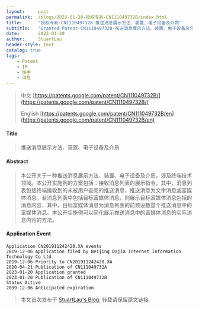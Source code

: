 ```yaml
---
layout:     post
permalink:  /blogs/2023-01-20-授权专利-CN111049732B/index.html
title:      "授权专利-CN111049732B-推送消息展示方法、装置、电子设备及介质"
subtitle:   "Granted Patent-CN111049732B-推送消息展示方法、装置、电子设备及介质"
date:       2023-01-20
author:     StuartLau
header-style: text
catalog: true
tags:
    - Patent
    - IM
    - 快手
    - 消息
---
```

> 中文 [https://patents.google.com/patent/CN111049732B/](https://patents.google.com/patent/CN111049732B/)
>
> English [https://patents.google.com/patent/CN111049732B/en](https://patents.google.com/patent/CN111049732B/en)

#### Title
> 推送消息展示方法、装置、电子设备及介质










#### Abstract
> 本公开关于一种推送消息展示方法、装置、电子设备及介质，涉及终端技术领域。本公开实施例的方案包括：接收消息列表的展示指令，其中，消息列表包括终端接收到的未被用户查阅的推送消息，推送消息为文字消息或富媒体消息。若消息列表中包括目标富媒体消息，则展示目标富媒体消息包括的消息内容，其中，目标富媒体消息为消息列表的前预设数量个推送消息中的富媒体消息。本公开实施例可以简化展示推送消息中的富媒体消息的实际消息内容的方法。










#### Application Event
```
Application CN201911242420.XA events 
2019-12-06 Application filed by Beijing Dajia Internet Information Technology Co Ltd
2019-12-06 Priority to CN201911242420.XA
2020-04-21 Publication of CN111049732A
2023-01-20 Application granted
2023-01-20 Publication of CN111049732B
Status Active
2039-12-06 Anticipated expiration
```
> 本文首次发布于 [StuartLau's Blog](https://stuartlau.github.io), 
转载请保留原文链接.
